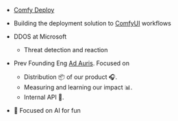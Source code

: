 - [Comfy Deploy](https://www.comfydeploy.com/)
- Building the deployment solution to [ComfyUI](https://github.com/comfyanonymous/ComfyUI) workflows

-  DDOS at Microsoft
    - Threat detection and reaction

- Prev Founding Eng [Ad Auris](https://www.ad-auris.com/). Focused on
    - Distribution 📦  of our product 🎧.
    - Measuring and learning our impact 📊.
    - Internal API 🔌.
- 🌱 Focused on AI for fun
